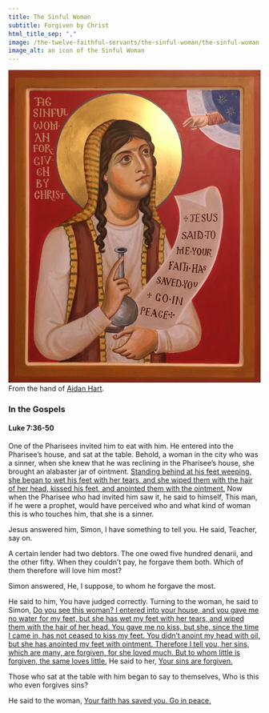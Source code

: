 ```yaml
---
title: The Sinful Woman
subtitle: Forgiven by Christ
html_title_sep: ","
image: /the-twelve-faithful-servants/the-sinful-woman/the-sinful-woman.thumb.jpg
image_alt: an icon of the Sinful Woman
---
```


<a href="the-sinful-woman.jpg">
  <img src="the-sinful-woman.small.jpg" alt="The Sinful Woman, forgiven by Christ">
</a>
<div class="caption">From the hand of <a
href="https://aidanharticons.com/">Aidan Hart</a>.</div>


### In the Gospels

#### Luke 7:36-50

One of the Pharisees invited him to eat with him. He entered into the
Pharisee’s house, and sat at the table. Behold, a woman in the city who was a
sinner, when she knew that he was reclining in the Pharisee’s house, she
brought an alabaster jar of ointment. <u class="blue">Standing behind at his
feet weeping, she began to wet his feet with her tears, and she wiped them with
the hair of her head, kissed his feet, and anointed them with the ointment.</u>
Now when the Pharisee who had invited him saw it, he said to himself, This man,
if he were a prophet, would have perceived who and what kind of woman this is
who touches him, that she is a sinner.

Jesus answered him, Simon, I have something to tell you. He said, Teacher, say
on.

A certain lender had two debtors. The one owed five hundred denarii, and the
other fifty. When they couldn’t pay, he forgave them both. Which of them
therefore will love him most?

Simon answered, He, I suppose, to whom he forgave the most.

He said to him, You have judged correctly. Turning to the woman, he said to
Simon, <u>Do you see this woman? I entered into your house, and you gave me no
water for my feet, but she has wet my feet with her tears, and wiped them with
the hair of her head. You gave me no kiss, but she, since the time I came in,
has not ceased to kiss my feet. You didn’t anoint my head with oil, but she has
anointed my feet with ointment. Therefore I tell you, her sins, which are many,
are forgiven, for she loved much. But to whom little is forgiven, the same
loves little.</u> He said to her, <u>Your sins are forgiven.</u>

Those who sat at the table with him began to say to themselves, Who is this who
even forgives sins?

He said to the woman, <u>Your faith has saved you. Go in peace.</u>
